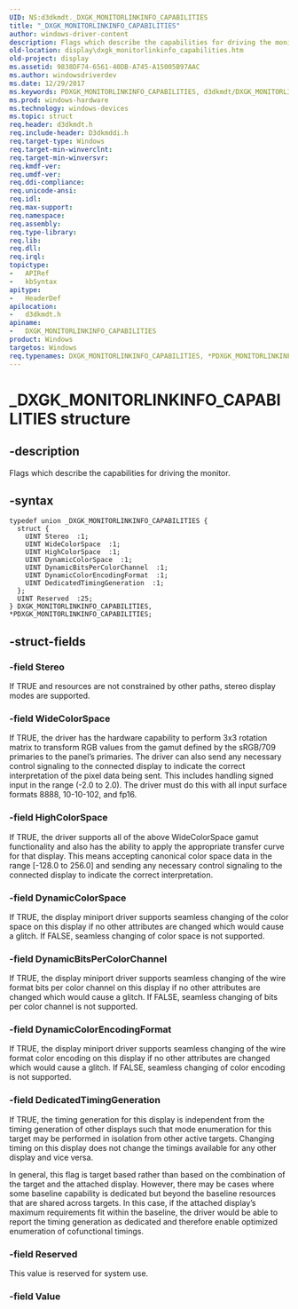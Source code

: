 ```yaml
---
UID: NS:d3dkmdt._DXGK_MONITORLINKINFO_CAPABILITIES
title: "_DXGK_MONITORLINKINFO_CAPABILITIES"
author: windows-driver-content
description: Flags which describe the capabilities for driving the monitor.
old-location: display\dxgk_monitorlinkinfo_capabilities.htm
old-project: display
ms.assetid: 9838DF74-6561-40DB-A745-A15005B97AAC
ms.author: windowsdriverdev
ms.date: 12/29/2017
ms.keywords: PDXGK_MONITORLINKINFO_CAPABILITIES, d3dkmdt/DXGK_MONITORLINKINFO_CAPABILITIES, PDXGK_MONITORLINKINFO_CAPABILITIES union pointer [Display Devices], DXGK_MONITORLINKINFO_CAPABILITIES, d3dkmdt/PDXGK_MONITORLINKINFO_CAPABILITIES, *PDXGK_MONITORLINKINFO_CAPABILITIES, display.dxgk_monitorlinkinfo_capabilities, _DXGK_MONITORLINKINFO_CAPABILITIES, DXGK_MONITORLINKINFO_CAPABILITIES union [Display Devices]
ms.prod: windows-hardware
ms.technology: windows-devices
ms.topic: struct
req.header: d3dkmdt.h
req.include-header: D3dkmddi.h
req.target-type: Windows
req.target-min-winverclnt: 
req.target-min-winversvr: 
req.kmdf-ver: 
req.umdf-ver: 
req.ddi-compliance: 
req.unicode-ansi: 
req.idl: 
req.max-support: 
req.namespace: 
req.assembly: 
req.type-library: 
req.lib: 
req.dll: 
req.irql: 
topictype:
-	APIRef
-	kbSyntax
apitype:
-	HeaderDef
apilocation:
-	d3dkmdt.h
apiname:
-	DXGK_MONITORLINKINFO_CAPABILITIES
product: Windows
targetos: Windows
req.typenames: DXGK_MONITORLINKINFO_CAPABILITIES, *PDXGK_MONITORLINKINFO_CAPABILITIES
---
```


# _DXGK_MONITORLINKINFO_CAPABILITIES structure


## -description


Flags which describe the capabilities for driving the monitor.


## -syntax


````
typedef union _DXGK_MONITORLINKINFO_CAPABILITIES {
  struct {
    UINT Stereo  :1;
    UINT WideColorSpace  :1;
    UINT HighColorSpace  :1;
    UINT DynamicColorSpace  :1;
    UINT DynamicBitsPerColorChannel  :1;
    UINT DynamicColorEncodingFormat  :1;
    UINT DedicatedTimingGeneration  :1;
  };
  UINT Reserved  :25;
} DXGK_MONITORLINKINFO_CAPABILITIES, *PDXGK_MONITORLINKINFO_CAPABILITIES;
````


## -struct-fields




### -field Stereo

If TRUE and resources are not constrained by other paths, stereo display modes are supported.


### -field WideColorSpace

If TRUE, the driver has the hardware capability to perform 3x3 rotation matrix to transform RGB values from the gamut defined by the sRGB/709 primaries to the panel’s primaries. The driver can also send any necessary control signaling to the connected display to indicate the correct interpretation of the pixel data being sent. This includes handling signed input in the range (-2.0 to 2.0). The driver must do this with all input surface formats 8888, 10-10-102, and fp16.


### -field HighColorSpace

If TRUE, the driver supports all of the above WideColorSpace gamut functionality and also has the ability to apply the appropriate transfer curve for that display. This means accepting canonical color space data in the range [-128.0 to 256.0] and sending any necessary control signaling to the connected display to indicate the correct interpretation.


### -field DynamicColorSpace

If TRUE, the display miniport driver supports seamless changing of the color space on this display if no other attributes are changed which would cause a glitch. If FALSE, seamless changing of color space is not supported. 


### -field DynamicBitsPerColorChannel

If TRUE, the display miniport driver supports seamless changing of the wire format bits per color channel on this display if no other attributes are changed which would cause a glitch. If FALSE, seamless changing of bits per color channel is not supported. 


### -field DynamicColorEncodingFormat

If TRUE, the display miniport driver supports seamless changing of the wire format color encoding on this display if no other attributes are changed which would cause a glitch. If FALSE, seamless changing of color encoding is not supported. 


### -field DedicatedTimingGeneration

If TRUE, the timing generation for this display is independent from the timing generation of other displays such that mode enumeration for this target may be performed in isolation from other active targets. Changing timing on this display does not change the timings available for any other display and vice versa.

In general, this flag is target based rather than based on the combination of the target and the attached display. However, there may be cases where some baseline capability is dedicated but beyond the baseline resources that are shared across targets.  In this case, if the attached display’s maximum requirements fit within the baseline, the driver would be able to report the timing generation as dedicated and therefore enable optimized enumeration of cofunctional timings.


### -field Reserved

This value is reserved for system use.


### -field Value

 


